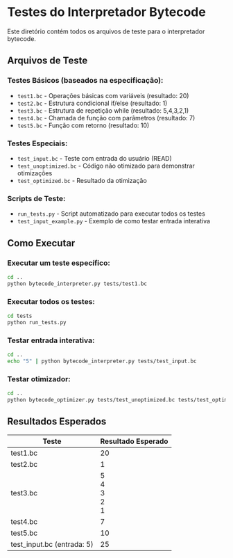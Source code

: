 # Testes do Interpretador Bytecode

Este diretório contém todos os arquivos de teste para o interpretador bytecode.

## Arquivos de Teste

### Testes Básicos (baseados na especificação):
- `test1.bc` - Operações básicas com variáveis (resultado: 20)
- `test2.bc` - Estrutura condicional if/else (resultado: 1) 
- `test3.bc` - Estrutura de repetição while (resultado: 5,4,3,2,1)
- `test4.bc` - Chamada de função com parâmetros (resultado: 7)
- `test5.bc` - Função com retorno (resultado: 10)

### Testes Especiais:
- `test_input.bc` - Teste com entrada do usuário (READ)
- `test_unoptimized.bc` - Código não otimizado para demonstrar otimizações
- `test_optimized.bc` - Resultado da otimização

### Scripts de Teste:
- `run_tests.py` - Script automatizado para executar todos os testes
- `test_input_example.py` - Exemplo de como testar entrada interativa

## Como Executar

### Executar um teste específico:
```bash
cd ..
python bytecode_interpreter.py tests/test1.bc
```

### Executar todos os testes:
```bash
cd tests
python run_tests.py
```

### Testar entrada interativa:
```bash
cd ..
echo "5" | python bytecode_interpreter.py tests/test_input.bc
```

### Testar otimizador:
```bash
cd ..
python bytecode_optimizer.py tests/test_unoptimized.bc tests/test_optimized_new.bc
```

## Resultados Esperados

| Teste | Resultado Esperado |
|-------|-------------------|
| test1.bc | 20 |
| test2.bc | 1 |
| test3.bc | 5<br>4<br>3<br>2<br>1 |
| test4.bc | 7 |
| test5.bc | 10 |
| test_input.bc (entrada: 5) | 25 |
